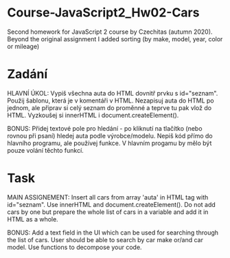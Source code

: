 # Course-JavaScript2_Hw02-Cars
Second homework for JavaScript 2 course by Czechitas (autumn 2020).
Beyond the original assignment I added sorting (by make, model, year, color or mileage)

Zadání
======
HLAVNÍ ÚKOL:
Vypiš všechna auta do HTML dovnitř prvku s id="seznam".
Použij šablonu, která je v komentáři v HTML.
Nezapisuj auta do HTML po jednom, ale připrav si celý seznam do proměnné a teprve tu pak vlož do HTML.
Vyzkoušej si innerHTML i document.createElement().

BONUS:
Přidej textové pole pro hledání - po kliknutí na tlačítko (nebo rovnou při psaní) hledej auta podle výrobce/modelu.
Nepiš kód přímo do hlavního programu, ale používej funkce. V hlavním progamu by mělo být pouze volání těchto funkcí.
    
    
Task
====
MAIN ASSIGNEMENT:
Insert all cars from array 'auta' in HTML tag with id="seznam".
Use innerHTML and document.createElement().
Do not add cars by one but prepare the whole list of cars in a variable and add it in HTML as a whole.

BONUS:
Add a text field in the UI which can be used for searching through the list of cars. User should be able to search by car make or/and car model.
Use functions to decompose your code.
